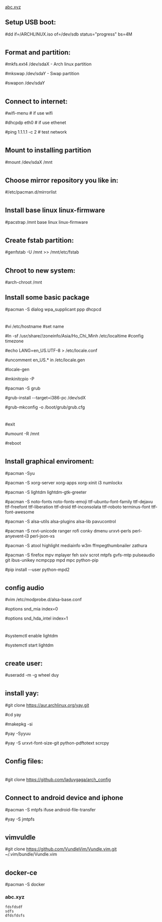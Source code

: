 [abc.xyz](#q1)
## Setup USB boot:
#dd if=/ARCHLINUX.iso  of=/dev/sdb status="progress" bs=4M
#
## Format and partition:
#mkfs.ext4 /dev/sdaX    - Arch linux partition

#mkswap /dev/sdaY       - Swap partition

#swapon  /dev/sdaY
#
## Connect to internet:
#wifi-menu         # if use wifi

#dhcpdp eth0      # if use ethenet

#ping 1.1.1.1 -c 2  # test network
#
## Mount to installing partition
#mount /dev/sdaX /mnt
#
## Choose mirror repository you like in:
#/etc/pacman.d/mirrorlist
#
## Install base linux linux-firmware 
#pacstrap /mnt base linux linux-firmware 
#
## Create fstab partition:
#genfstab -U /mnt >> /mnt/etc/fstab
#
## Chroot to new system:
#arch-chroot /mnt
## Install some basic package

#pacman -S dialog wpa_supplicant ppp dhcpcd
#
#vi /etc/hostname  #set name

#ln -sf /usr/share//zoneinfo/Asia/Ho_Chi_Minh /etc/localtime  #config timezone

#echo LANG=en_US.UTF-8 > /etc/locale.conf

#uncomment en_US.* in /etc/locale.gen

#locale-gen

#mkinitcpio -P

#pacman -S grub

#grub-install --target=i386-pc /dev/sdX

#grub-mkconfig -o /boot/grub/grub.cfg
#
#exit

#umount -R /mnt

#reboot
#
#
## Install graphical enviroment:

#pacman -Syu

#pacman -S xorg-server xorg-apps xorg-xinit i3 numlockx

#pacman -S lightdm lightdm-gtk-greeter

#pacman -S noto-fonts noto-fonts-emoji ttf-ubuntu-font-family ttf-dejavu ttf-freefont ttf-liberation ttf-droid ttf-inconsolata ttf-roboto terminus-font ttf-font-awesome

#pacman -S alsa-utils alsa-plugins alsa-lib pavucontrol

#pacman -S rxvt-unicode ranger rofi conky dmenu urxvt-perls perl-anyevent-i3 perl-json-xs

#pacman -S atool highlight mediainfo w3m ffmpegthumbnailer zathura 

#pacman -S firefox mpv mplayer feh sxiv scrot mtpfs gvfs-mtp pulseaudio git ibus-unikey ncmpcpp mpd mpc python-pip

#pip install --user python-mpd2 
#
## config audio

#vim /etc/modprobe.d/alsa-base.conf

#options snd_mia index=0

#options snd_hda_intel index=1
#
#systemctl enable lightdm

#systemctl start lightdm
#
## create user:

#useradd -m -g wheel duy
#
## install yay:

#git clone https://aur.archlinux.org/yay.git

#cd yay

#makepkg -si

#yay -Syyuu

#yay -S urxvt-font-size-git python-pdftotext scrcpy
#
## Config files:
#
#git clone https://github.com/laduygaga/arch_config
#
## Connect to android device and iphone

#pacman -S mtpfs ifuse android-file-transfer

#yay -S jmtpfs
#
## vimvuldle

#git clone https://github.com/VundleVim/Vundle.vim.git ~/.vim/bundle/Vundle.vim
#
## docker-ce

#pacman -S docker

### abc.xyz
    fdsfdsdf
    sdfs
    dfdsfdsfs

